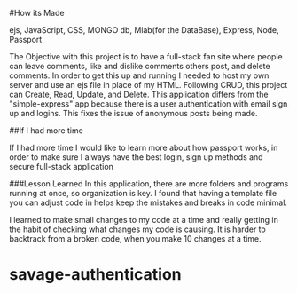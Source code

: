 #How its Made

ejs, JavaScript, CSS, MONGO db, Mlab(for the DataBase), Express, Node, Passport

The Objective with this project is to have a full-stack fan site where people can leave comments, like and dislike comments others post, and delete comments. In order to get this up and running I needed to host my own server and use an ejs file in place of my HTML. Following CRUD, this project can Create, Read, Update, and Delete. This application differs from the "simple-express" app because there is a user authentication with email sign up and logins. This fixes the issue of anonymous posts being made.

##If I had more time

If I had more time I would like to learn more about how passport works, in order to make sure I always have the best login, sign up methods and secure full-stack application

###Lesson Learned
In this application, there are more folders and programs running at once, so organization is key. I found that having a template file you can adjust code in helps keep the mistakes and breaks in code minimal.

I learned to make small changes to my code at a time and really getting in the habit of checking what changes my code is causing. It is harder to backtrack from a broken code, when you make 10 changes at a time.
# savage-authentication
